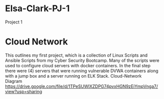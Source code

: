 # Elsa-Clark-PJ-1
Project 1 

# Cloud Network  


This outlines my first project, which is a collection of Linux Scripts and Ansible Scripts from my Cyber Security Bootcamp. Many of the scripts were used to configure cloud servers with docker containers. In the final step there were (4) servers that were running vulnerable DVWA containers along with a jump box and a server running on ELK Stack.                                                                                                                                   Cloud-Network Diagram                                                                           https://drive.google.com/file/d/1TPeSUWIXZDPG74pvxHGN9zEiYmpVnga7/view?usp=sharing
